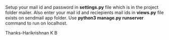 Setup your mail id and password in <b>settings.py</b> file which is in the project folder mailer.
Also enter your mail id and reciepients mail ids in <b>views.py</b> file exists on sendmail app folder.
Use <b>python3 manage.py runserver</b> command to run on localhost.

Thanks-Harikrishnan K B
